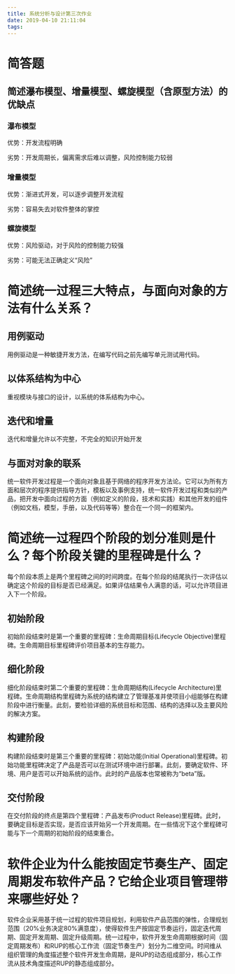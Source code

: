 ```yaml
---
title: 系统分析与设计第三次作业
date: 2019-04-10 21:11:04
tags:
---
```


# 简答题
## 简述瀑布模型、增量模型、螺旋模型（含原型方法）的优缺点
### 瀑布模型
优势：开发流程明确

劣势：开发周期长，偏离需求后难以调整，风险控制能力较弱

### 增量模型
优势：渐进式开发，可以逐步调整开发流程

劣势：容易失去对软件整体的掌控

### 螺旋模型
优势：风险驱动，对于风险的控制能力较强

劣势：可能无法正确定义“风险”

# 简述统一过程三大特点，与面向对象的方法有什么关系？
## 用例驱动
用例驱动是一种敏捷开发方法，在编写代码之前先编写单元测试用代码。

## 以体系结构为中心
重视模块与接口的设计，以系统的体系结构为中心。

## 迭代和增量
迭代和增量允许以不完整，不完全的知识开始开发

## 与面对对象的联系
统一软件开发过程是一个面向对象且基于网络的程序开发方法论。它可以为所有方面和层次的程序提供指导方针，模板以及事例支持，统一软件开发过程和类似的产品，把开发中面向过程的方面（例如定义的阶段，技术和实践）和其他开发的组件（例如文档，模型，手册，以及代码等等）整合在一个同一的框架内。

# 简述统一过程四个阶段的划分准则是什么？每个阶段关键的里程碑是什么？
每个阶段本质上是两个里程碑之间的时间跨度。在每个阶段的结尾执行一次评估以确定这个阶段的目标是否已经满足。如果评估结果令人满意的话，可以允许项目进入下一个阶段。

## 初始阶段
初始阶段结束时是第一个重要的里程碑：生命周期目标(Lifecycle Objective)里程碑。生命周期目标里程碑评价项目基本的生存能力。

## 细化阶段
细化阶段结束时第二个重要的里程碑：生命周期结构(Lifecycle Architecture)里程碑。生命周期结构里程碑为系统的结构建立了管理基准并使项目小组能够在构建阶段中进行衡量。此刻，要检验详细的系统目标和范围、结构的选择以及主要风险的解决方案。

## 构建阶段
构建阶段结束时是第三个重要的里程碑：初始功能(Initial Operational)里程碑。初始功能里程碑决定了产品是否可以在测试环境中进行部署。此刻，要确定软件、环境、用户是否可以开始系统的运作。此时的产品版本也常被称为“beta”版。

## 交付阶段
在交付阶段的终点是第四个里程碑：产品发布(Product Release)里程碑。此时，要确定目标是否实现，是否应该开始另一个开发周期。在一些情况下这个里程碑可能与下一个周期的初始阶段的结束重合。

# 软件企业为什么能按固定节奏生产、固定周期发布软件产品？它给企业项目管理带来哪些好处？
软件企业采用基于统一过程的软件项目规划，利用软件产品范围的弹性，合理规划范围（20%业务决定80%满意度），使得软件生产按固定节奏运行，固定迭代周期、固定开发周期、固定升级周期。统一过程中，软件开发生命周期根据时间（固定周期发布）和RUP的核心工作流（固定节奏生产）划分为二维空间。时间维从组织管理的角度描述整个软件开发生命周期，是RUP的动态组成部分，核心工作流从技术角度描述RUP的静态组成部分。
